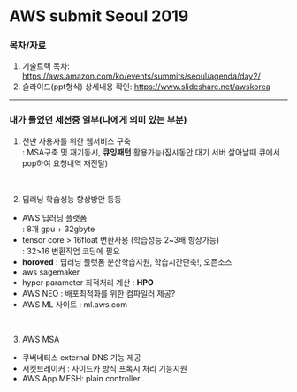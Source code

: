 # AWS submit Seoul 2019

### 목차/자료
1. 기술트랙 목차: https://aws.amazon.com/ko/events/summits/seoul/agenda/day2/  
2. 슬라이드(ppt형식) 상세내용 확인: https://www.slideshare.net/awskorea  

<hr>

### 내가 들었던 세션중 일부(나에게 의미 있는 부분)

1. 천만 사용자를 위한 웹서비스 구축  
 : MSA구축 및 재기동시, **큐잉패턴** 활용가능(잠시동안 대기 서버 살아날때 큐에서 pop하여 요청내역 재전달)
<br>
 
2. 딥러닝 학습성능 향상방안 등등  
- AWS 딥러닝 플랫폼  
  : 8개 gpu + 32gbyte  
- tensor core > 16float 변환사용 (학습성능 2~3배 향상가능)  
  : 32>16 변환작업 코딩에 필요
- **horoved**
  : 딥러닝 플랫폼 분산학습지원, 학습시간단축!, 오픈소스
- aws sagemaker
- hyper parameter 최적처리 계산
  : **HPO**
- AWS NEO
  : 배포최적화를 위한 컴파일러 제공?
- AWS ML 사이트
  : ml.aws.com
 <br>
   
 3. AWS MSA
  - 쿠버네티스 external DNS 기능 제공
  - 서킷브레이커 : 사이드카 방식 프록시 처리 기능지원
  - AWS App MESH: plain controller..
